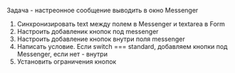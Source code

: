 Задача - настреонное сообщение выводить в окно Messenger

1. Синхронизировать text между полем в Messenger и textarea в Form
2. Настроить добавленик кнопок под messenger
3. Настроить добавление кнопок внутри поля messenger
4. Написать условие. Если switch === standard, добавляем кнопки под Messenger, если нет - внутри
5. Установить ограничения кнопок
